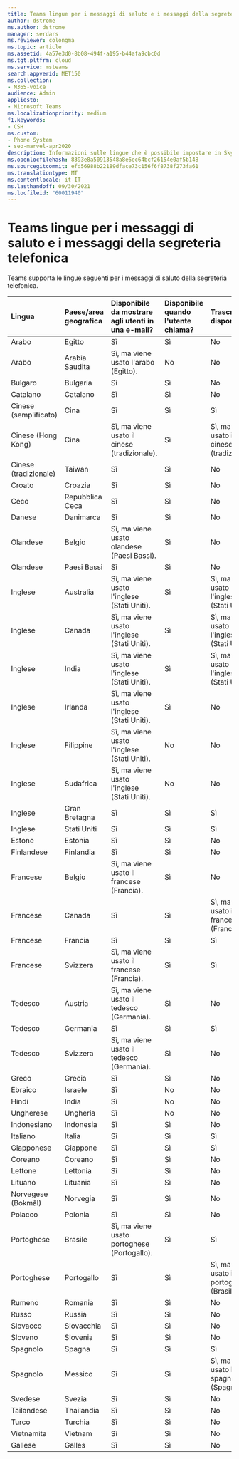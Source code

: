```yaml
---
title: Teams lingue per i messaggi di saluto e i messaggi della segreteria telefonica
author: dstrome
ms.author: dstrome
manager: serdars
ms.reviewer: colongma
ms.topic: article
ms.assetid: 4a57e3d0-8b08-494f-a195-b44afa9cbc0d
ms.tgt.pltfrm: cloud
ms.service: msteams
search.appverid: MET150
ms.collection:
- M365-voice
audience: Admin
appliesto:
- Microsoft Teams
ms.localizationpriority: medium
f1.keywords:
- CSH
ms.custom:
- Phone System
- seo-marvel-apr2020
description: Informazioni sulle lingue che è possibile impostare in Skype for Business per i messaggi di sistema predefiniti e i messaggi di saluto della segreteria telefonica.
ms.openlocfilehash: 8393e8a50913548a8e6ec64bcf26154e0af5b148
ms.sourcegitcommit: efd56988b22189dface73c156f6f8738f273fa61
ms.translationtype: MT
ms.contentlocale: it-IT
ms.lasthandoff: 09/30/2021
ms.locfileid: "60011940"
---
```

# <a name="teams-languages-for-voicemail-greetings-and-messages"></a>Teams lingue per i messaggi di saluto e i messaggi della segreteria telefonica

Teams supporta le lingue seguenti per i messaggi di saluto della segreteria telefonica.
  


|Lingua  |Paese/area geografica |Disponibile da mostrare agli utenti in una e-mail? |Disponibile quando l'utente chiama? |Trascrizione disponibile?  |
|:-------------|:------------------|:--------------------------------------------|:-------------------------------------|:-----------------------------|
|Arabo        |Egitto              |Sì                                          |Sì                                   |No  |
|Arabo        |Arabia Saudita       |Sì, ma viene usato l'arabo (Egitto).             |No                                    |No  |
|Bulgaro     |Bulgaria           |Sì                                          |Sì                                   |No  |
|Catalano       |Catalano            |Sì                                          |Sì                                   |No  |
|Cinese (semplificato)   |Cina     |Sì                                          |Sì                                   |Sì |
|Cinese (Hong Kong)    |Cina     |Sì, ma viene usato il cinese (tradizionale).      |Sì                                   |Sì, ma viene usato il cinese (tradizionale). |
|Cinese (tradizionale)  |Taiwan    |Sì                                          |Sì                                   |No  |
|Croato      |Croazia            |Sì                                          |Sì                                   |No  |
|Ceco         |Repubblica Ceca     |Sì                                          |Sì                                   |No  |
|Danese        |Danimarca            |Sì                                          |Sì                                   |No  |
|Olandese         |Belgio            |Sì, ma viene usato olandese (Paesi Bassi).        |Sì                                   |No  |
|Olandese         |Paesi Bassi        |Sì                                          |Sì                                   |No  |
|Inglese       |Australia          |Sì, ma viene usato l'inglese (Stati Uniti).    |Sì                                   |Sì, ma viene usato l'inglese (Stati Uniti). |
|Inglese       |Canada             |Sì, ma viene usato l'inglese (Stati Uniti).    |Sì                                   |Sì, ma viene usato l'inglese (Stati Uniti). |
|Inglese       |India              |Sì, ma viene usato l'inglese (Stati Uniti).    |Sì                                   |Sì, ma viene usato l'inglese (Stati Uniti). |
|Inglese       |Irlanda            |Sì, ma viene usato l'inglese (Stati Uniti).    |Sì                                   |No  |
|Inglese       |Filippine        |Sì, ma viene usato l'inglese (Stati Uniti).    |No                                    |No  |
|Inglese       |Sudafrica       |Sì, ma viene usato l'inglese (Stati Uniti).    |No                                    |No  |
|Inglese       |Gran Bretagna      |Sì                                          |Sì                                   |Sì |
|Inglese       |Stati Uniti      |Sì                                          |Sì                                   |Sì |
|Estone      |Estonia            |Sì                                          |Sì                                   |No  |
|Finlandese       |Finlandia            |Sì                                          |Sì                                   |No  |
|Francese        |Belgio            |Sì, ma viene usato il francese (Francia).            |Sì                                   |No  |
|Francese        |Canada             |Sì                                          |Sì                                   |Sì, ma viene usato il francese (Francia).   |
|Francese        |Francia             |Sì                                          |Sì                                   |Sì |
|Francese        |Svizzera        |Sì, ma viene usato il francese (Francia).            |Sì                                   |Sì |
|Tedesco        |Austria            |Sì, ma viene usato il tedesco (Germania).           |Sì                                   |No  |
|Tedesco        |Germania            |Sì                                          |Sì                                   |Sì |
|Tedesco        |Svizzera        |Sì, ma viene usato il tedesco (Germania).           |Sì                                   |No  |
|Greco         |Grecia             |Sì                                          |Sì                                   |No  |
|Ebraico        |Israele             |Sì                                          |No                                    |No  |
|Hindi         |India              |Sì                                          |No                                    |No  |
|Ungherese     |Ungheria            |Sì                                          |No                                    |No  |
|Indonesiano    |Indonesia          |Sì                                          |Sì                                   |No  |
|Italiano       |Italia              |Sì                                          |Sì                                   |Sì |
|Giapponese      |Giappone              |Sì                                          |Sì                                   |Sì |
|Coreano        |Coreano             |Sì                                          |Sì                                   |No  |
|Lettone       |Lettonia             |Sì                                          |Sì                                   |No  |
|Lituano    |Lituania          |Sì                                          |Sì                                   |No  |
|Norvegese (Bokmål)   |Norvegia      |Sì                                          |Sì                                   |No  |
|Polacco        |Polonia             |Sì                                          |Sì                                   |No  |
|Portoghese    |Brasile             |Sì, ma viene usato portoghese (Portogallo).      |Sì                                   |Sì |
|Portoghese    |Portogallo           |Sì                                          |Sì                                   |Sì, ma viene usato il portoghese (Brasile).  |
|Rumeno      |Romania            |Sì                                          |Sì                                   |No  |
|Russo       |Russia             |Sì                                          |Sì                                   |No  |
|Slovacco        |Slovacchia           |Sì                                          |Sì                                   |No  |
|Sloveno     |Slovenia           |Sì                                          |Sì                                   |No  |
|Spagnolo       |Spagna              |Sì                                          |Sì                                   |Sì |
|Spagnolo       |Messico             |Sì                                          |Sì                                   |Sì, ma viene usato lo spagnolo (Spagna).   |
|Svedese       |Svezia             |Sì                                          |Sì                                   |No  |
|Tailandese          |Thailandia           |Sì                                          |Sì                                   |No  |
|Turco       |Turchia             |Sì                                          |Sì                                   |No  |
|Vietnamita    |Vietnam            |Sì                                          |Sì                                   |No  |
|Gallese         |Galles              |Sì                                          |Sì                                   |No  |

 
